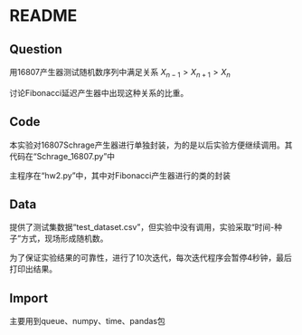 # README

## Question

用16807产生器测试随机数序列中满足关系 $X_{n-1} > X_{n+1} > X_{n}$

讨论Fibonacci延迟产生器中出现这种关系的比重。


## Code

本实验对16807Schrage产生器进行单独封装，为的是以后实验方便继续调用。其代码在“Schrage_16807.py”中

主程序在“hw2.py”中，其中对Fibonacci产生器进行的类的封装

## Data

提供了测试集数据“test_dataset.csv”，但实验中没有调用，实验采取“时间-种子”方式，现场形成随机数。

为了保证实验结果的可靠性，进行了10次迭代，每次迭代程序会暂停4秒钟，最后打印出结果。

## Import

主要用到queue、numpy、time、pandas包
